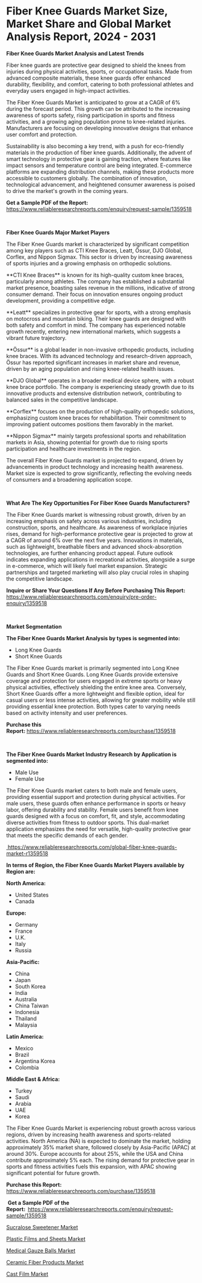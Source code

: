 <p><h1>Fiber Knee Guards Market Size, Market Share and Global Market Analysis Report, 2024 - 2031</h1></p><p><strong>Fiber Knee Guards Market Analysis and Latest Trends</strong></p>
<p><p>Fiber knee guards are protective gear designed to shield the knees from injuries during physical activities, sports, or occupational tasks. Made from advanced composite materials, these knee guards offer enhanced durability, flexibility, and comfort, catering to both professional athletes and everyday users engaged in high-impact activities.</p><p>The Fiber Knee Guards Market is anticipated to grow at a CAGR of 6% during the forecast period. This growth can be attributed to the increasing awareness of sports safety, rising participation in sports and fitness activities, and a growing aging population prone to knee-related injuries. Manufacturers are focusing on developing innovative designs that enhance user comfort and protection. </p><p>Sustainability is also becoming a key trend, with a push for eco-friendly materials in the production of fiber knee guards. Additionally, the advent of smart technology in protective gear is gaining traction, where features like impact sensors and temperature control are being integrated. E-commerce platforms are expanding distribution channels, making these products more accessible to customers globally. The combination of innovation, technological advancement, and heightened consumer awareness is poised to drive the market's growth in the coming years.</p></p>
<p><strong>Get a Sample PDF of the Report:&nbsp;</strong> <a href="https://www.reliableresearchreports.com/enquiry/request-sample/1359518">https://www.reliableresearchreports.com/enquiry/request-sample/1359518</a></p>
<p>&nbsp;</p>
<p><strong>Fiber Knee Guards Major Market Players</strong></p>
<p><p>The Fiber Knee Guards market is characterized by significant competition among key players such as CTI Knee Braces, Leatt, Össur, DJO Global, Corflex, and Nippon Sigmax. This sector is driven by increasing awareness of sports injuries and a growing emphasis on orthopedic solutions.</p><p>**CTI Knee Braces** is known for its high-quality custom knee braces, particularly among athletes. The company has established a substantial market presence, boasting sales revenue in the millions, indicative of strong consumer demand. Their focus on innovation ensures ongoing product development, providing a competitive edge.</p><p>**Leatt** specializes in protective gear for sports, with a strong emphasis on motocross and mountain biking. Their knee guards are designed with both safety and comfort in mind. The company has experienced notable growth recently, entering new international markets, which suggests a vibrant future trajectory.</p><p>**Össur** is a global leader in non-invasive orthopedic products, including knee braces. With its advanced technology and research-driven approach, Össur has reported significant increases in market share and revenue, driven by an aging population and rising knee-related health issues.</p><p>**DJO Global** operates in a broader medical device sphere, with a robust knee brace portfolio. The company is experiencing steady growth due to its innovative products and extensive distribution network, contributing to balanced sales in the competitive landscape.</p><p>**Corflex** focuses on the production of high-quality orthopedic solutions, emphasizing custom knee braces for rehabilitation. Their commitment to improving patient outcomes positions them favorably in the market.</p><p>**Nippon Sigmax** mainly targets professional sports and rehabilitation markets in Asia, showing potential for growth due to rising sports participation and healthcare investments in the region.</p><p>The overall Fiber Knee Guards market is projected to expand, driven by advancements in product technology and increasing health awareness. Market size is expected to grow significantly, reflecting the evolving needs of consumers and a broadening application scope.</p></p>
<p>&nbsp;</p>
<p><strong>What Are The Key Opportunities For Fiber Knee Guards Manufacturers?</strong></p>
<p><p>The Fiber Knee Guards market is witnessing robust growth, driven by an increasing emphasis on safety across various industries, including construction, sports, and healthcare. As awareness of workplace injuries rises, demand for high-performance protective gear is projected to grow at a CAGR of around 6% over the next five years. Innovations in materials, such as lightweight, breathable fibers and advanced shock-absorption technologies, are further enhancing product appeal. Future outlook indicates expanding applications in recreational activities, alongside a surge in e-commerce, which will likely fuel market expansion. Strategic partnerships and targeted marketing will also play crucial roles in shaping the competitive landscape.</p></p>
<p><strong>Inquire or Share Your Questions If Any Before Purchasing This Report:</strong> <a href="https://www.reliableresearchreports.com/enquiry/pre-order-enquiry/1359518">https://www.reliableresearchreports.com/enquiry/pre-order-enquiry/1359518</a></p>
<p>&nbsp;</p>
<p><strong>Market Segmentation</strong></p>
<p><strong>The Fiber Knee Guards Market Analysis by types is segmented into:</strong></p>
<p><ul><li>Long Knee Guards</li><li>Short Knee Guards</li></ul></p>
<p><p>The Fiber Knee Guards market is primarily segmented into Long Knee Guards and Short Knee Guards. Long Knee Guards provide extensive coverage and protection for users engaged in extreme sports or heavy physical activities, effectively shielding the entire knee area. Conversely, Short Knee Guards offer a more lightweight and flexible option, ideal for casual users or less intense activities, allowing for greater mobility while still providing essential knee protection. Both types cater to varying needs based on activity intensity and user preferences.</p></p>
<p><strong>Purchase this Report:&nbsp;</strong><a href="https://www.reliableresearchreports.com/purchase/1359518">https://www.reliableresearchreports.com/purchase/1359518</a></p>
<p>&nbsp;</p>
<p><strong>The Fiber Knee Guards Market Industry Research by Application is segmented into:</strong></p>
<p><ul><li>Male Use</li><li>Female Use</li></ul></p>
<p><p>The Fiber Knee Guards market caters to both male and female users, providing essential support and protection during physical activities. For male users, these guards often enhance performance in sports or heavy labor, offering durability and stability. Female users benefit from knee guards designed with a focus on comfort, fit, and style, accommodating diverse activities from fitness to outdoor sports. This dual-market application emphasizes the need for versatile, high-quality protective gear that meets the specific demands of each gender.</p></p>
<p><a href="https://www.reliableresearchreports.com/global-fiber-knee-guards-market-r1359518">&nbsp;https://www.reliableresearchreports.com/global-fiber-knee-guards-market-r1359518</a></p>
<p><strong>In terms of Region, the Fiber Knee Guards Market Players available by Region are:</strong></p>
<p>
    <p> <strong> North America: </strong>
        <ul>
            <li>United States</li>
            <li>Canada</li>
        </ul>
        </p> 
    <p> <strong> Europe: </strong>
        <ul>
            <li>Germany</li>
            <li>France</li>
            <li>U.K.</li>
            <li>Italy</li>
            <li>Russia</li>
        </ul>
        </p> 
    <p> <strong> Asia-Pacific: </strong>
        <ul>
            <li>China</li>
            <li>Japan</li>
            <li>South Korea</li>
            <li>India</li>
            <li>Australia</li>
            <li>China Taiwan</li>
            <li>Indonesia</li>
            <li>Thailand</li>
            <li>Malaysia</li>
        </ul>
        </p> 
    <p> <strong> Latin America: </strong>
        <ul>
            <li>Mexico</li>
            <li>Brazil</li>
            <li>Argentina Korea</li>
            <li>Colombia</li>
        </ul>
        </p> 
    <p> <strong> Middle East & Africa: </strong>
        <ul>
            <li>Turkey</li>
            <li>Saudi</li>
            <li>Arabia</li>
            <li>UAE</li>
            <li>Korea</li>
        </ul>
    </p>
    </p>
<p><p>The Fiber Knee Guards Market is experiencing robust growth across various regions, driven by increasing health awareness and sports-related activities. North America (NA) is expected to dominate the market, holding approximately 35% market share, followed closely by Asia-Pacific (APAC) at around 30%. Europe accounts for about 25%, while the USA and China contribute approximately 5% each. The rising demand for protective gear in sports and fitness activities fuels this expansion, with APAC showing significant potential for future growth.</p></p>
<p><strong>Purchase this Report: </strong><a href="https://www.reliableresearchreports.com/purchase/1359518">https://www.reliableresearchreports.com/purchase/1359518</a></p>
<p>&nbsp;<strong>Get a Sample PDF of the Report:&nbsp;&nbsp;</strong><a href="https://www.reliableresearchreports.com/enquiry/request-sample/1359518">https://www.reliableresearchreports.com/enquiry/request-sample/1359518</a></p>
<p><strong></strong></p>
<p><p><a href="https://www.linkedin.com/pulse/global-sucralose-sweetener-market-landscape-future-trends-vp5bc?trackingId=4Ywjw1nWR5mf%2FF8YkPgK6Q%3D%3D">Sucralose Sweetener Market</a></p><p><a href="https://issuu.com/reportprime-2/docs/plastic-films-and-sheets-market-siz_a985aad0df4d08">Plastic Films and Sheets Market</a></p><p><a href="https://github.com/Rekhakhatun65/Market-Research-Report-List-1/blob/main/medical-gauze-balls-market.md">Medical Gauze Balls Market</a></p><p><a href="https://www.linkedin.com/pulse/ceramic-fiber-products-market-overview-global-trends-future-bxilc?trackingId=jAIRVEbtSKi4VN%2FfTxkhPg%3D%3D">Ceramic Fiber Products Market</a></p><p><a href="https://issuu.com/reportprime-2/docs/cast-film-market-size-2030.pptx_8b81b50366c69b">Cast Film Market</a></p></p>